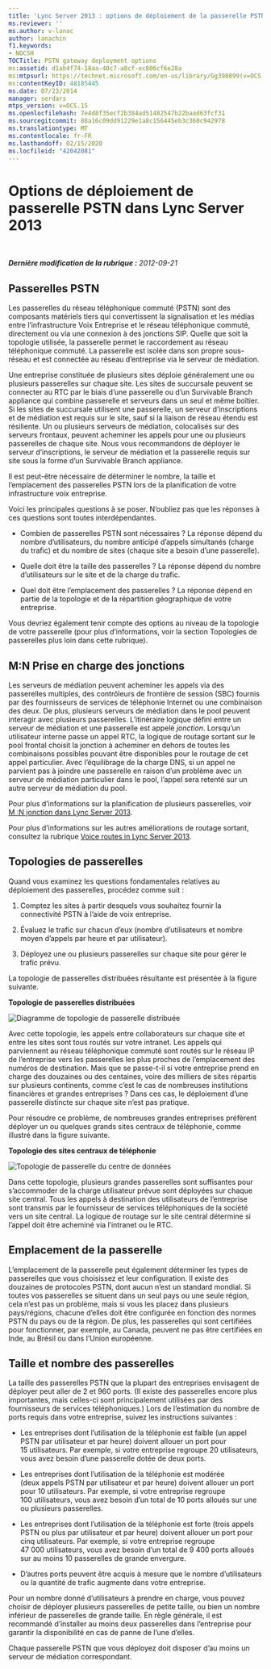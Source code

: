 ```yaml
---
title: 'Lync Server 2013 : options de déploiement de la passerelle PSTN'
ms.reviewer: ''
ms.author: v-lanac
author: lanachin
f1.keywords:
- NOCSH
TOCTitle: PSTN gateway deployment options
ms:assetid: d1ab4f74-18aa-40c7-a8cf-ec806cf6e28a
ms:mtpsurl: https://technet.microsoft.com/en-us/library/Gg398899(v=OCS.15)
ms:contentKeyID: 48185445
ms.date: 07/23/2014
manager: serdars
mtps_version: v=OCS.15
ms.openlocfilehash: 7e4d8f35ecf2b384ad51482547b22baad63fcf31
ms.sourcegitcommit: 88a16c09dd91229e1a8c156445eb3c360c942978
ms.translationtype: MT
ms.contentlocale: fr-FR
ms.lasthandoff: 02/15/2020
ms.locfileid: "42042081"
---
```

<div data-xmlns="http://www.w3.org/1999/xhtml">

<div class="topic" data-xmlns="http://www.w3.org/1999/xhtml" data-msxsl="urn:schemas-microsoft-com:xslt" data-cs="http://msdn.microsoft.com/">

<div data-asp="http://msdn2.microsoft.com/asp">

# <a name="pstn-gateway-deployment-options-in-lync-server-2013"></a>Options de déploiement de passerelle PSTN dans Lync Server 2013

</div>

<div id="mainSection">

<div id="mainBody">

<span> </span>

_**Dernière modification de la rubrique :** 2012-09-21_

<div>

## <a name="pstn-gateways"></a>Passerelles PSTN

Les passerelles du réseau téléphonique commuté (PSTN) sont des composants matériels tiers qui convertissent la signalisation et les médias entre l’infrastructure Voix Entreprise et le réseau téléphonique commuté, directement ou via une connexion à des jonctions SIP. Quelle que soit la topologie utilisée, la passerelle permet le raccordement au réseau téléphonique commuté. La passerelle est isolée dans son propre sous-réseau et est connectée au réseau d’entreprise via le serveur de médiation.

Une entreprise constituée de plusieurs sites déploie généralement une ou plusieurs passerelles sur chaque site. Les sites de succursale peuvent se connecter au RTC par le biais d’une passerelle ou d’un Survivable Branch appliance qui combine passerelle et serveurs dans un seul et même boîtier. Si les sites de succursale utilisent une passerelle, un serveur d’inscriptions et de médiation est requis sur le site, sauf si la liaison de réseau étendu est résiliente. Un ou plusieurs serveurs de médiation, colocalisés sur des serveurs frontaux, peuvent acheminer les appels pour une ou plusieurs passerelles de chaque site. Nous vous recommandons de déployer le serveur d’inscriptions, le serveur de médiation et la passerelle requis sur site sous la forme d’un Survivable Branch appliance.

Il est peut-être nécessaire de déterminer le nombre, la taille et l’emplacement des passerelles PSTN lors de la planification de votre infrastructure voix entreprise.

Voici les principales questions à se poser. N’oubliez pas que les réponses à ces questions sont toutes interdépendantes.

  - Combien de passerelles PSTN sont nécessaires ? La réponse dépend du nombre d’utilisateurs, du nombre anticipé d’appels simultanés (charge du trafic) et du nombre de sites (chaque site a besoin d’une passerelle).

  - Quelle doit être la taille des passerelles ? La réponse dépend du nombre d’utilisateurs sur le site et de la charge du trafic.

  - Quel doit être l’emplacement des passerelles ? La réponse dépend en partie de la topologie et de la répartition géographique de votre entreprise.

Vous devriez également tenir compte des options au niveau de la topologie de votre passerelle (pour plus d’informations, voir la section Topologies de passerelles plus loin dans cette rubrique).

<div>

## <a name="mn-trunk-support"></a>M:N Prise en charge des jonctions

Les serveurs de médiation peuvent acheminer les appels via des passerelles multiples, des contrôleurs de frontière de session (SBC) fournis par des fournisseurs de services de téléphonie Internet ou une combinaison des deux. De plus, plusieurs serveurs de médiation dans le pool peuvent interagir avec plusieurs passerelles. L’itinéraire logique défini entre un serveur de médiation et une passerelle est appelé *jonction*. Lorsqu’un utilisateur interne passe un appel RTC, la logique de routage sortant sur le pool frontal choisit la jonction à acheminer en dehors de toutes les combinaisons possibles pouvant être disponibles pour le routage de cet appel particulier. Avec l’équilibrage de la charge DNS, si un appel ne parvient pas à joindre une passerelle en raison d’un problème avec un serveur de médiation particulier dans le pool, l’appel sera retenté sur un autre serveur de médiation du pool.

Pour plus d’informations sur la planification de plusieurs passerelles, voir [M :N jonction dans Lync Server 2013](lync-server-2013-m-n-trunk.md).

Pour plus d’informations sur les autres améliorations de routage sortant, consultez la rubrique [Voice routes in Lync Server 2013](lync-server-2013-voice-routes.md).

</div>

<div>

## <a name="gateway-topologies"></a>Topologies de passerelles

Quand vous examinez les questions fondamentales relatives au déploiement des passerelles, procédez comme suit :

1.  Comptez les sites à partir desquels vous souhaitez fournir la connectivité PSTN à l’aide de voix entreprise.

2.  Évaluez le trafic sur chacun d’eux (nombre d’utilisateurs et nombre moyen d’appels par heure et par utilisateur).

3.  Déployez une ou plusieurs passerelles sur chaque site pour gérer le trafic prévu.

La topologie de passerelles distribuées résultante est présentée à la figure suivante.

**Topologie de passerelles distribuées**

![Diagramme de topologie de passerelle distribuée](images/Gg398899.f0f65a0b-a462-491a-878b-4d4bf0a96f6d(OCS.15).jpg "Diagramme de topologie de passerelle distribuée")

Avec cette topologie, les appels entre collaborateurs sur chaque site et entre les sites sont tous routés sur votre intranet. Les appels qui parviennent au réseau téléphonique commuté sont routés sur le réseau IP de l’entreprise vers les passerelles les plus proches de l’emplacement des numéros de destination. Mais que se passe-t-il si votre entreprise prend en charge des douzaines ou des centaines, voire des milliers de sites répartis sur plusieurs continents, comme c’est le cas de nombreuses institutions financières et grandes entreprises ? Dans ces cas, le déploiement d’une passerelle distincte sur chaque site n’est pas pratique.

Pour résoudre ce problème, de nombreuses grandes entreprises préfèrent déployer un ou quelques grands sites centraux de téléphonie, comme illustré dans la figure suivante.

**Topologie des sites centraux de téléphonie**

![Topologie de passerelle du centre de données](images/Gg398899.927f4808-bf74-405a-be20-2cd9cd87af6d(OCS.15).jpg "Topologie de passerelle du centre de données")

Dans cette topologie, plusieurs grandes passerelles sont suffisantes pour s’accommoder de la charge utilisateur prévue sont déployées sur chaque site central. Tous les appels à destination des utilisateurs de l’entreprise sont transmis par le fournisseur de services téléphoniques de la société vers un site central. La logique de routage sur le site central détermine si l’appel doit être acheminé via l’intranet ou le RTC.

</div>

<div>

## <a name="gateway-location"></a>Emplacement de la passerelle

L’emplacement de la passerelle peut également déterminer les types de passerelles que vous choisissez et leur configuration. Il existe des douzaines de protocoles PSTN, dont aucun n’est un standard mondial. Si toutes vos passerelles se situent dans un seul pays ou une seule région, cela n’est pas un problème, mais si vous les placez dans plusieurs pays/régions, chacune d’elles doit être configurée en fonction des normes PSTN du pays ou de la région. De plus, les passerelles qui sont certifiées pour fonctionner, par exemple, au Canada, peuvent ne pas être certifiées en Inde, au Brésil ou dans l’Union européenne.

</div>

<div>

## <a name="gateway-size-and-number"></a>Taille et nombre des passerelles

La taille des passerelles PSTN que la plupart des entreprises envisagent de déployer peut aller de 2 et 960 ports. (Il existe des passerelles encore plus importantes, mais celles-ci sont principalement utilisées par des fournisseurs de services téléphoniques.) Lors de l’estimation du nombre de ports requis dans votre entreprise, suivez les instructions suivantes :

  - Les entreprises dont l’utilisation de la téléphonie est faible (un appel PSTN par utilisateur et par heure) doivent allouer un port pour 15 utilisateurs. Par exemple, si votre entreprise regroupe 20 utilisateurs, vous avez besoin d’une passerelle dotée de deux ports.

  - Les entreprises dont l’utilisation de la téléphonie est modérée (deux appels PSTN par utilisateur et par heure) doivent allouer un port pour 10 utilisateurs. Par exemple, si votre entreprise regroupe 100 utilisateurs, vous avez besoin d’un total de 10 ports alloués sur une ou plusieurs passerelles.

  - Les entreprises dont l’utilisation de la téléphonie est forte (trois appels PSTN ou plus par utilisateur et par heure) doivent allouer un port pour cinq utilisateurs. Par exemple, si votre entreprise regroupe 47 000 utilisateurs, vous avez besoin d’un total de 9 400 ports alloués sur au moins 10 passerelles de grande envergure.

  - D’autres ports peuvent être acquis à mesure que le nombre d’utilisateurs ou la quantité de trafic augmente dans votre entreprise.

Pour un nombre donné d’utilisateurs à prendre en charge, vous pouvez choisir de déployer plusieurs passerelles de petite taille, ou bien un nombre inférieur de passerelles de grande taille. En règle générale, il est recommandé d’installer au moins deux passerelles dans l’entreprise pour garantir la disponibilité en cas de panne de l’une d’elles.

Chaque passerelle PSTN que vous déployez doit disposer d’au moins un serveur de médiation correspondant.

</div>

</div>

</div>

<span> </span>

</div>

</div>

</div>

